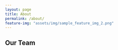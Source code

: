 ```yaml
---
layout: page
title: About
permalink: /about/
feature-img: "assets/img/sample_feature_img_2.png"
---
```


## Our Team


